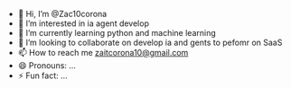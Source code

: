 - 👋 Hi, I’m @Zac10corona
- 👀 I’m interested in ia agent develop 
- 🌱 I’m currently learning python and machine learning
- 💞️ I’m looking to collaborate on develop ia and gents to pefomr on SaaS
- 📫 How to reach me zaitcorona10@gmail.com
- 😄 Pronouns: ...
- ⚡ Fun fact: ...

<!---
Zac10corona/Zac10corona is a ✨ special ✨ repository because its `README.md` (this file) appears on your GitHub profile.
You can click the Preview link to take a look at your changes.
--->
